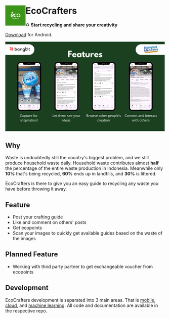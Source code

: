 # <img align="left" src="https://raw.githubusercontent.com/ecoCrafters/.github/main/assets/option_2.png" width="64" height="64"></img>

<h1 align="left">EcoCrafters</h1>

♻ __Start recycling and share your creativity__

[Download]() for Android.

![](https://raw.githubusercontent.com/ecoCrafters/.github/main/assets/EcoCrafters_feature.png)

## Why

Waste is undoubtedly still the country's biggest problem, and we still produce household waste daily. Household waste contributes almost __half__ the percentage of the entire waste production in Indonesia. Meanwhile only __10%__ that's being recycled, __60%__ ends up in landfills, and __30%__ is littered.

EcoCrafters is there to give you an easy guide to recycling any waste you have before throwing it away.

## Feature

- Post your crafting guide
- Like and comment on others' posts
- Get ecopoints
- Scan your images to quickly get available guides based on the waste of the images

## Planned Feature

- Working with third party partner to get exchangeable voucher from ecopoints

## Development

EcoCrafters development is separated into 3 main areas. That is [mobile](https://github.com/ecoCrafters/ecocrafters-mobile), [cloud](https://github.com/ecoCrafters/ecocrafters-api), and [machine learning](https://github.com/ecoCrafters/waste-detection). All code and documentation are available in the respective repo.